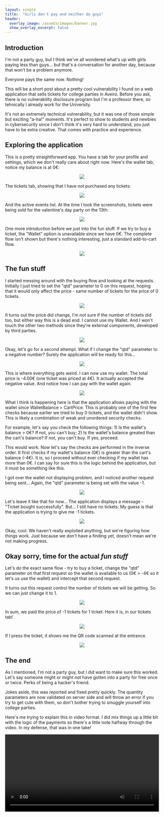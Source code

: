 ```yaml
---
layout: single
title:  "Girls don't pay and neither do guys"
header:
  overlay_image: /assets/images/banner.jpg
  show_overlay_excerpt: false
---
```


## Introduction

I'm not a party guy, but I think we've all wondered what's up with girls paying less than guys... but that's a conversation for another day, because that won't be a problem anymore.

Everyone pays the same now. Nothing!

This will be a short post about a pretty cool vulnerability I found on a web application that sells tickets for college parties in Aveiro. Before you ask, there is no vulnerability disclosure program but I'm a professor there, so tehnically I already work for the University. 

It's not an extremely technical vulnerability, but it was one of those simple but exciting "a-ha!" moments. It's perfect to show to students and newbies in cybersecurity since I don't think it's very hard to understand, you just have to be extra creative. That comes with practice and experience.


## Exploring the application

This is a pretty straightforward app. You have a tab for your profile and settings, which we don't really care about right now. Here's the wallet tab, notice my balance is at 0€:

<p align="center"> <img src="https://github.com/user-attachments/assets/001ea170-f381-480e-af61-c36484d23bfb"> </p>

The tickets tab, showing that I have not purchased any tickets:

<p align="center"> <img src="https://github.com/user-attachments/assets/64a44efe-0451-4f08-beb2-ba57de33b264"> </p>

And the active events list. At the time I took the screenshots, tickets were being sold for the valentine's day party on the 13th:

<p align="center"> <img src="https://github.com/user-attachments/assets/a64c1228-2c62-4bb1-9f5c-3c2201f617dc"> </p>

One more introduction before we just into the fun stuff. If we try to buy a ticket, the "Wallet" option is unavailable since we have 0€. The complete flow isn't shown but there's nothing interesting, just a standard add-to-cart flow.

<p align="center"> <img src="https://github.com/user-attachments/assets/688ce004-ff75-4ded-b33c-e41e7aade4eb"> </p>


## The fun stuff

I started messing around with the buying flow and looking at the requests. Initially I just tried to set the "qtd" parameter to 0 on this request, hoping that it would only affect the price - same number of tickets for the price of 0 tickets.

<p align="center"> <img src="https://github.com/user-attachments/assets/ac16e4a6-b1ed-4bb6-945f-ae9196b78eef"> </p>

It turns out the price did change, I'm not sure if the number of tickets did too, but either way this is a dead end. I cannot use my Wallet. And I won't touch the other two methods since they're external components, developed by third parties.

<p align="center"> <img src="https://github.com/user-attachments/assets/687484dd-5a00-4f3c-a313-0af8928f08c0"> </p>

Okay, let's go for a second attempt. What if I change the "qtd" parameter to a negative number? Surely the application will be ready for this...

<p align="center"> <img src="https://github.com/user-attachments/assets/0de9efa7-e3c8-49b0-b20d-a55b607192eb"> </p>

This is where everything gets weird. I can now use my wallet. The total price is -4.00€ (one ticket was priced at 4€). It actually accepted the negative value. And notice how I can pay with the wallet again.

<p align="center"> <img src="https://github.com/user-attachments/assets/bd06af9f-32be-47d0-bcda-9f13eec69d99"> </p>

What I think is happening here is that the application allows paying with the wallet since WalletBalance > CartPrice. This is probably one of the first few checks because earlier we tried to buy 0 tickets, and the wallet didn't show. This is likely a combination of weak and unordered security checks.

For example, let's say you check the following things: 1) Is the wallet's balance > 0€? If not, you can't buy; 2) Is the wallet's balance greated than the cart's balance? If not, you can't buy. If yes, proceed.

This would work. Now let's say the checks are performed in the inverse order. It first checks if my wallet's balance (0€) is greater than the cart's balance (-4€). It is, so I proceed without ever checking if my wallet has more than 0€. I can say for sure this is the logic behind the application, but it must be something like this.

I got over the wallet not displaying problem, and I noticed another request being sent... Again, the "qtd" parameter is being set with the value -1.

<p align="center"> <img src="https://github.com/BrunoCaseiro/brunocaseiro.github.io/raw/refs/heads/master/_posts/poc.mp4"> </p>

Let's leave it like that for now... The application displays a message - "Ticket bought successfully". But... I still have no tickets. My guess is that the application is trying to give me -1 tickets.

<p align="center"> <img src="https://github.com/user-attachments/assets/fb0b85db-f043-45af-b41e-2a6c07121080"> </p>

Okay, cool. We haven't really exploited anything, but we're figuring how things work. Just because we don't have a finding yet, doesn't mean we're not making progress.


## Okay sorry, time for the actual _fun stuff_

Let's do the exact same flow - try to buy a ticket, change the "qtd" parameter on that first request so the wallet is available to us (0€ > -4€ so it let's us use the wallet) and intercept that second request.

It turns out this request control the number of tickets we will be getting. So we can just change it to 1.

<p align="center"> <img src="https://github.com/user-attachments/assets/8f7d86ab-7ce1-4ee2-bad0-46aa5c29ed40"> </p>

In sum, we paid the price of -1 tickets for 1 ticket. Here it is, in our tickets tab!

<p align="center"> <img src="https://github.com/user-attachments/assets/badd63ae-39c9-4a9b-91aa-044ffe1aede0"> </p>

If I press the ticket, it shows me the QR code scanned at the entrance.

<p align="center"> <img src="https://github.com/user-attachments/assets/2d36d4ff-76e9-4f56-bd3a-34e938e2f58f"> </p>


## The end

As I mentioned, I'm not a party guy, but I did want to make sure this worked. Let's say someone might or might not have gotten into a party for free once or twice. Perks of being a hacker's friend.

Jokes aside, this was reported and fixed pretty quickly. The quantity parameters are now validated on server side and will throw an error if you try to get cute with them, so don't bother trying to smuggle yourself into college parties.

Here's me trying to explain this in video format. I did mix things up a little bit with the logic of the payments so there's a little note halfway through the video. In my defense, that was in one take!

<p align="center"> <video width=100% controls> <source src="poc.mp4" type="video/mp4"></video></p>


